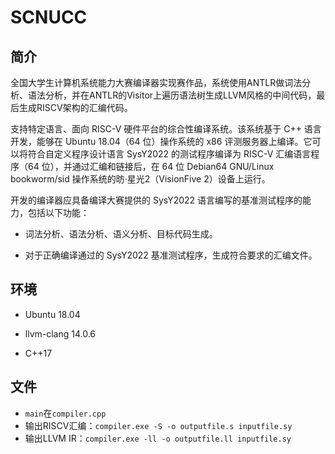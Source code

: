 # SCNUCC

## 简介
全国大学生计算机系统能力大赛编译器实现赛作品，系统使用ANTLR做词法分析、语法分析，并在ANTLR的Visitor上遍历语法树生成LLVM风格的中间代码，最后生成RISCV架构的汇编代码。

 支持特定语言、面向 RISC-V 硬件平台的综合性编译系统。该系统基于 C++ 语言开发，能够在 Ubuntu 18.04（64 位）操作系统的 x86 评测服务器上编译。它可以将符合自定义程序设计语言 SysY2022 的测试程序编译为 RISC-V 汇编语言程序（64 位），并通过汇编和链接后，在 64 位 Debian64 GNU/Linux bookworm/sid 操作系统的昉·星光2（VisionFive 2）设备上运行。

开发的编译器应具备编译大赛提供的 SysY2022 语言编写的基准测试程序的能力，包括以下功能：

* 词法分析、语法分析、语义分析、目标代码生成。

* 对于正确编译通过的 SysY2022 基准测试程序，生成符合要求的汇编文件。

## 环境

* Ubuntu 18.04

* llvm-clang 14.0.6 

* C++17

## 文件
* `main`在`compiler.cpp`
* 输出RISCV汇编：`compiler.exe -S -o outputfile.s inputfile.sy`
* 输出LLVM IR：`compiler.exe -ll -o outputfile.ll inputfile.sy`
